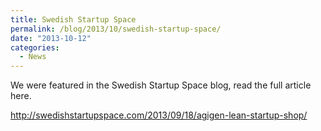 ```yaml
---
title: Swedish Startup Space
permalink: /blog/2013/10/swedish-startup-space/
date: "2013-10-12"
categories:
  - News
---
```


We were featured in the Swedish Startup Space blog, read the full article here.

<!--more-->

<http://swedishstartupspace.com/2013/09/18/agigen-lean-startup-shop/>
